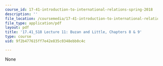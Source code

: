 ```yaml
---
course_id: 17-41-introduction-to-international-relations-spring-2018
description: ''
file_location: /coursemedia/17-41-introduction-to-international-relations-spring-2018/9f2b477615ff7e42e835c0348ebb0c4c_MIT17_41S18_lec11.pdf
file_type: application/pdf
layout: pdf
title: '17.41_S18 Lecture 11: Buzan and Little, Chapters 8 & 9'
type: course
uid: 9f2b477615ff7e42e835c0348ebb0c4c

---
```

None